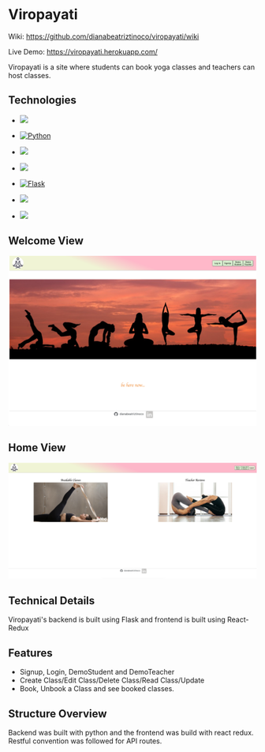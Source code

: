 # Viropayati

Wiki: https://github.com/dianabeatriztinoco/viropayati/wiki

Live Demo: https://viropayati.herokuapp.com/

Viropayati is a site where students can book yoga classes and teachers can host classes. 

## Technologies
* <a href="https://developer.mozilla.org/en-US/docs/Web/JavaScript"><img src="https://img.shields.io/badge/-JavaScript-F7DF1E?logo=JavaScript&logoColor=333333" /></a>

* <a href="https://www.python.org/"><img alt="Python" src="https://img.shields.io/badge/-Python-3776AB?style=flat-square&logo=Python&logoColor=white&" /></a>

* <a href="https://reactjs.org/"><img src="https://img.shields.io/badge/-React-61DAFB?logo=React&logoColor=333333" /></a>

* <a href="https://developer.mozilla.org/en-US/docs/Web/CSS"><img src="https://img.shields.io/badge/-CSS3-1572B6?logo=CSS3" /></a>

* <a href="https://flask.palletsprojects.com/en/1.1.x/"><img alt="Flask" src="https://img.shields.io/badge/-Flask-000000?style=flat-square&logo=Flask&logoColor=white" /></a>


* <a href="https://redux.js.org/"><img src="https://img.shields.io/badge/-Redux-764ABC?logo=Redux" /></a>

* <a href="https://www.postgresql.org/"><img src="https://img.shields.io/badge/-PostgreSQL-336791?logo=PostgreSQL" /></a>

## Welcome View 

![welcome](hompage.png)

## Home View

![homepage](userPage.png)

## Technical Details

Viropayati's backend is built using Flask and frontend is built using React-Redux 

## Features 

- Signup, Login, DemoStudent and DemoTeacher 
- Create Class/Edit Class/Delete Class/Read Class/Update 
- Book, Unbook a Class and see booked classes. 

## Structure Overview 

Backend was built with python and the frontend was build with react redux. Restful convention was followed for API routes. 










